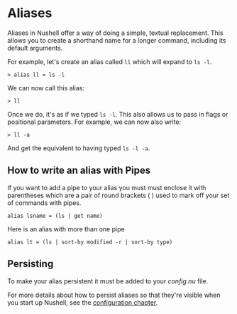 # Aliases

Aliases in Nushell offer a way of doing a simple, textual replacement. This allows you to create a shorthand name for a longer command, including its default arguments.

For example, let's create an alias called `ll` which will expand to `ls -l`.

```
> alias ll = ls -l
```

We can now call this alias:

```
> ll
```

Once we do, it's as if we typed `ls -l`. This also allows us to pass in flags or positional parameters. For example, we can now also write:

```
> ll -a
```

And get the equivalent to having typed `ls -l -a`.

## How to write an alias with Pipes

If you want to add a pipe to your alias you must must enclose it with parentheses which are a pair of round brackets ( ) used to mark off your set of commands with pipes.

```
alias lsname = (ls | get name)
```

Here is an alias with more than one pipe

```
alias lt = (ls | sort-by modified -r | sort-by type)
```

## Persisting

To make your alias persistent it must be added to your _config.nu_ file.

For more details about how to persist aliases so that they're visible when you start up Nushell, see the [configuration chapter](configuration.md).
